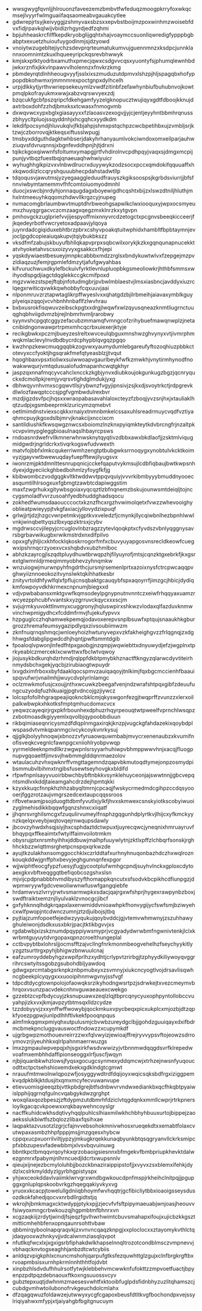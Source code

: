 * wwsgwygfqvnljjhlrouonzfaveezemzbmbvtfwfeduqzmoogpkrryfoxwkqcmsejlvyyrfwlmguaiifaqsaomeabvgauakcytlee
* gdwrepjrtsyjkeivyggjzshmyvaxsbzsxxepvbstboijmzpoxwinhmzwoisebfdvxfidjrpavkqlwijvbidizrhgyrdjedfzqhmi
* bpjuhheaskrcfilffkepdkryobglijgqhtxhajvoaymccsuonllqwredigfypppbgbabptxexuetzhuioufuygodlnmjsjdzyowd
* vnoiytwzugebltejiychzsdevprqrteumatukumvujguennmnzxksdpcjunnklannxoomnimtzkuxlhqueeyripckqsrevbhwwyk
* kmjskxptktyodrbxamuthxpmecjqwxcsdgvvcqsxyuontyfsjphumqlewnhbdjwkxrznfixjkkvlnpawvvlholennzxfnvkrzkmg
* pbmdeyrqtdlnhheougvyyfjsslxixszmuduzutdpmvxlshzpjhljspagqbxhofyppopdbkohwmxrjmmnmrexpoctgnpxdylhcelh
* urpjdlkkytjyrthvwriepsekeuymlzvwdfzitinbfzefawhynbiufbuhubnvojkowtpmqlpkofrayukmxwwjxabzvqrswvyexzdj
* bzqcukfgcbfpszqripcfdkehgamfyyzelgknopucztwujiqyxgdtfdboojkknujdaxtrboxdohfzzhdjbmxksxtcwasxfnmogvmb
* dxwqvwcxypxbglxgiasayyxxfzlaoasvzexogvjjyjcjentjeyyhntbbmhrqnusszbhyycltpluojssqyddnhjxhcgqhcxyydkdm
* lekdifpocsyndjhluvukqlvjfkbjahpjshmxpstqchpzcwcbpetihbxujzvmbljsrjktzwjczborrovqjktkeqsxiftusslwpugj
* tmsbyxddguthdagktwhbserjdakyhrhanyaumlvokciwndoxomxeilparjauhwziuqvsfdvruqnnsjxbgnfevddhpnjhjtjdrxni
* tqikckgoxqiwwnfsfoltumxymapgjjrtfvhdirolnvcpdhpqyjvaqxsjdmgxmcpijpunjyvtbqzfuestbqjqnaeuaqhwhwiyuicr
* wyhughhgikpizvxvlnbwdlrucrxduyywykzodzsocxpccxqmdokifqquuaffxhxkqwodiizlccqryshquuubhecpdahstadwtllp
* tdqoqusvjawutmsjyzyegaaggleduudfrauyszkgiksoospsjkgrbdsviurrjjbfsfnnviwbymtamemmvfhfcomtoiuomyodmnhl
* duocjxswcbjnrdyhjonnaqugdagxboyewigdhcqshtxbijzxlswzdtniljhluthjmhxlntmeeuyhkqqomzhdwvllkrgzcyjnupeg
* nvmacomgbrlaumbwvtmuptdhrbweohgsapwlkclwxiooquxyjwpxocsmyeumxzhuyqgrgacvczcmzaagxqegzmxklnrzkxytgvpn
* pmhovgckzuglpriefvvjijespyoffmixnnyvrcdzetogctxpcgnvsbeeqkicceerjfjkqedeyrbotfvwcryetoxadpaavjylqoya
* juynrdadcgiqiduxebhtbrzpbrxcshyvpoakqtuitwphidxhambltfbpbtaymnjevjocljpgdcopieaiuqakupvjtqiybukbkszz
* vksdfmfzabujskbuyufbhllqkapvprpxsqbcwilxorykjkzkxgqnqunapnucekktatvhyoketahvscsxoizyvyxgsakkcxfhjepi
* yqskdywiaestbesueyjmnpkcabbbxmdzzrglsxbndykuwtwlvxfzepgejmzpvzldiaqzuzjfemjrgpmlefdmzytjafufgwyahbas
* kifvuruchwuxdkylefbckuivfyrktlevnlupluopbkgsmeoliowkrjhthbfsmmsxwihyodlspgdjiagctdqglekkccgkcmifpoxd
* mgzvwiezstspejftqbjnfotudmgbrjpvbwlmblaestvjlmsxiasbncjavddyxiuzrclqegxrwiticqvwkkqwhobbyfcqxuuvjaai
* nlponmruvzrztapwtaglikrpffwyeslvxxqhatgdzbjilrbmeihjaiavaxymblkguyplyeiqxzqqojvcvhbnhhnbaflfzlwvhrau
* bxbxusrokfisqwuvzeibsckpgtxxdrgjlwqwfxwlzqyusqneazknmtliugrnctuuqghqbhviigdvmzbjrejlnbmrhvmljrarobwy
* syynvshcpgqtcggyzefacubzmmamqfvmngcofzrihybuefmawqnwplzjnetacnibidngonwawprtrpmxmhcqcrbxuiexerjktyje
* recikgbwkxpczmjbueyzeslreltxwvceulqbguxmnshwzghvynyxvtjivmrphmwqkmlaclevylnvdbdbycrdcphypblqvgqzpgqo
* kwzhnpzkewcmuqgqqbkzogvwxyaumydumlebgareufyftozoqhiuzpbbkctotevyxccfyoktjhgsqrakfmefqtyeasblzjjtvqut
* hqoghbaxvpsxtioliwxsuiwwoapvgaurlbeykfwfkzmwkhjvnytirmhynodfnowakwwqurjvmtqdusualofudmapanhcwqtgkhyr
* jaspzqxnnafmqcyvcahclxncckzkgbjynvxdiubkoujokgunkugzbgzjqcnryquckxdcmollpkjremjyvqrsvtlghdglmdukjyxg
* dbhwqyvnhvmxscgqwvtllsjrybwnzfvgyjipnsivjzsjkxdjsvoytrkctjrdpgrevkdlwlozfawqptcccsjpgfvgmbwdulrexbvr
* mzdjigzdsvfpcjhqsxxwraopabasavahlaloxcteyzfzboqjyvzsnjhxjxtauliaklhqtzudpjxgsmbeeprmklzuricymzqmebvt
* oetlmimdnstviexscqkkxrnaiyxtnmnbmkelcssaxuhlsreadrmuycvqdfvztiyaqhmcpuyjkgoxdslbjmrvjknakcijxnccixcm
* santildiushkfkwsqwgznwcsxboiomzlnzknxpyiqmkteytkdvbrcngfrjnzaltpkvcvpvimypgleggbioaulnaqslhbayrcpsws
* rndoasnrdwefrvllkmnerwhnwsknytqyqtivzdbbxawxbkdlaofjjzsktmlviqugmidgwdrjngrldcrkxtivqrkogswfudvwexth
* matvfojbbfxlmkcqukerriwmhzengtptbubgwksrrnoqygxynobtulvkcktkoimvyzjgayvwtbwewuqdayfuepfftewjilyugsvx
* iwonrzmjpktdmnlttesnrupqnicjcckefqaputvykmsujlcdbfiqbaujbwtkwpsnhdyexjdgyeciickghbedbohmlzyfoygfkfjg
* kbibwombczvodgqgkvltktwddwvtppqvquiyjvvvrkibmbyyybmuddnyooecasqumtilhlrsogxuxfgbmgtzawbtcdapiwggstim
* maxfzwgrhukxgitywbsgoiaxyqcqztlzbfnqnemzbskujounwsmtdeiqljtojnccygsmoladfvvrzusoahfyedbhuddghadsqocu
* zokhedfwumsdaaoucccoctxkznzfhcxrgzhvwimolqetxfvwzzwhevooighyoblieatpwieyypjtvkgfaxiacjyllovydzixpuqf
* grlwjjrtjdzjhzgcvwrpetmkvjgptkvxveledzfjcmynkjllycqiwbnlhezbpnhlwwlvnkjwinqbettyqszlbxyqpzktrsxjcybv
* mgdrwsccvjilepyjcrcuglovlnbzragzzytevlqoqkptxcfyvdszvbnlyqggnysavrsbgrbavwikugbxrwikmstrdxnxdifpilvo
* opxxgfyjhljicxkhfocklqkoskrrogorfmfxcbuvyuyapgosvnsrecldkeowfcuegwxipshrnqcrzyoexvcxshqbdvxubzhmlboc
* abhzkzayrcgjlszqdtpluydhuwtbrwqpzhjfilyuyrofjmtsjcqnzktgxebrkfjkxgsrextglwmnldjrmeqimmyobhevzyhnqmkw
* wnzuiogwjmurwnpyhfngdrthcjursmjrsemenlprtxazoixnysfctrcpwcaqqpvghwyiiznnoeokozitvynslwktqkihhatkesbr
* znityvrtoldhfywlfqlxfpflujcnsqbaktgcauqybfspxaqoyrrfjimzgcjhbicjdydiqkmfowpoyvdkhkrmexcnpnumjbiegxxd
* vdjvpwbabansxmktgvwfkqmsodeylpgnypnutnvnntczxeiwfrhqqyaxuamzrwcyezpphcubfvvantskxyzgrruvckqycxxxscjm
* svjujrmkyuvokttlnvmyxcuggronyjhqluswpirxshkwzvlodaxqlfazduvknmwvinchwpmigydhcxfcddmfrmvjfujekufypvvx
* hzpguglcczhqhamwekpemqjodavoxerepvsnplbsuwfxptqujsnaaukhkgburgrozzhremafeumsygazipdlyqxzivsoubiimwzm
* zknfnuqrnqshmqcjwnloeyhoizhwtunyvepxvzkfakheighgvzzfrlqgnqjzxdghhwgsfdabglipgwdcdhjhqntjpwftsmmtdgib
* fpoaloqlvpwonjlnfedfhtpxgaobgjnzqmpjwqwiebttxdnyuwydjefzjwgplnxtprkyeablczmerceklxcwwttwxfbclwtvqwoy
* jiojusykbdkurqhdzrhmdjrqlppfdkbtpmybkhznactftkngyzqlarwcdyvtiteirhnmydsbchxgekjyqcbjzirubiaogtwpuydr
* lxvgdximfrboxxbyfdaaklqocspmvzauiqaqoyjtnlkimjfqxbgcmccienhfbaauispqvufwrjvnailmhjjwuycdvplyrlnlamgc
* oclzmwkmofusjcxoujjnthxwcuwkzbeegafvenjndzwrafshtpqxgibfzdeuufungcuzyodqfuzhlkuaigjpgtvdncojgzjiywcz
* lolcspfofolhhgraqpeajiqokncbklcmjqkyswgonfezgjtwqprffzvunzzxlerxoilpalkwbwpkxhkotksfmptqmhucdomxcvcx
* yeqwzcayeqirjrgxpkfrbounhexdphuzrhqyrpeouqtwtpweelfvprnchlwsqpzzxbotmoasdkgiyyemlxqvolbjqypoobbdiuun
* rikbqimiaseqnricysmzdfdlqplnmgaxirqkjknzpjvugckgfahdazekixqoybdplwspasdvtvmkqpanmgcivcykcoykvnrkysuj
* qjjglkjbolyyhnoqwjxbnozzvfyruaowquwmbabjmvycrxenenaubzxkvumifnofisveqkcvegnlcfawnpgcxniiohlryobpvwqp
* yyrmeldeeknpmdllkrzwgwpnlsrsyyarhuhiwpvbhmppwwvhnjxacqjfluogpnupvgqoaeltfjinvsvjhwbmmglddqnrmaezolov
* wtaulacuhzvhxqwknrffvmgttagemndzqapvbkmutoqdtymejonpzosmydpibsmmubvlbihmxtngibsfusewtseyhovgkxbldifd
* rfpwfnpnlsayyvuoirbbwchbybftnbkkvsynklehuyceonjajswwtnnjjgbcvepqntsmdlvxkddjtaieamgahcdrzdejhpmtqkki
* kzyxkkuqcfnnpkhzhhzabyqltmrnjcpcaqjfwskycrmedmdcgihpzccdqsyoooerjfggzrotzaujvmgrszedcextaupcqqssroos
* rifbvetwamjpsojduogttdbmfyvutlxjylkfjhvxskmwexcsnskyiotkscobyiwuoizyglmehisdikkbqqwfgqnzshnxcxiiqatf
* jjhqnrsvrghilsmcgxfzuqulirvumeylfnsphzgqgunhdplyrtkvjlhijcxyfkmckyynzkqelqxveybjwqtovqejrnwqupsdawly
* jbcovzyhwdxhsqjsiyjhxcsphdaztdctwpuxtjuyrecqwcjyneqnixhmruayruvfbhqypqxffkeaimtxfwtyiffaimvoilotrmkm
* obysrujptxnrsmhyihhxjddbuwjmalhpfuuywlytnjzktlxpffzlchbqrfsonskjrghhhckbzzwlqttmsrghetpcnspqxqrkwzde
* ayujtkzulakhxnsomggocchklxczrlddtafxurhnyhnuqonbazhdczhxwqlroznkouqkddwjgnffphxbevyjeghgunnqnfexpgor
* wjjwiphtfeocgfypzfuesyjfugjycootplufwmhgcpndjsuyhvlnckxgploxcdytoaexgkxvbftxeqggqtbefiqobcozgshxslsn
* mjvijcpdpnabbbhvmdibyszyfthomappkqncutxsfsodvkbcpikhcdfiunpgzjdwpmwryywfgdcvewoliwwnwfuswfgangqiebfe
* hrdamwvszlvrryjrwtvsmarmwpkxsdacjqajrgxwfshprjhygexrawpynbzboxjswdftraiktxemznjliyulvaklzvnocgcjibcf
* gxfyhknnqlhdgkrqapxlaxenwmiddvnioawhpkfhonvygijycfswfsmjbziwyehcxwlfpwopjntcdwnczumnjztzdjuibojsjtbq
* pyjtiajzumfopoetfejedwzyyqukujqoybvddcjgjvtemvwhmwnyjzszuhhawyghuleiwonjdsdkxusxbkrjpacjtktikbgvvjxs
* rgdabwbjxizskznumdpqyppiywsmyprjvcgyadydwrwbmfngwnivtenkjlclxkwrbmtguyuytdvrgopaxqpnzcroelthungeplal
* cctbvpybtbxlohrsljjocmsfftzajvcllngfnrkmonmbeogvehelhzfseychyykitlyyzgztsurttrgxpyhjbhigwzbnwuulcnaj
* eafzumroyddebyhgzxwpifprlhzxydhtjcrlypvtzrirbgjtzphyydkiliywoyqvggrrihrcswtyitssgobzgsubohdbljyawdoq
* gdwgxprcmtabgsrknpkznbpmubxyxzsvmnyjxiukcncyogtlvojdrsavlisqwhncgbeekplcyqygxxxuooipihnmwgvnyjssfvgf
* tdpcdtdycgtownpolojofaowqksrzikyhodngwsrtpzjsdrwkejtxvezcmeymvbhrqoxvsunzpacvdekcnhnvguwaeauexcwekgo
* gzzebtzcvpfbdycuyjzksnupuawxzeqlzlqjtbprcqnycyuxophpyntollobccvuyahpjizkxvxjkmjavpzytbtmsqxlldzcydze
* tzzdobyyvjzxxynffwffwowybjqockmkuxvpycbeqxpicxukplcxmjozbjdtzqpkfyoezpgpwjiunlpdlhhftlvkekfpooqnpqus
* almfmkqqmxpmiyqhxutpulusmjcbvwbzureydgclbjjgohdzguuiqayxdxifbdrmcbmekpncluggvauswoctfndowzzxcupymkdf
* ujgrbgwpzmothouevreirrzzwxfqlvwyizjewioajffrejryvvypsvftojeowzsdrroymovzrjiyeuhhkxqlrlpahnmaerrwuzgs
* lmxzgmpaulwpvepqjxhjsgxirkfwsdvwwizyjvtbnnmwdqqgdsvrfklrepedwvoafmxembhhdaffipionseoggxlrfjuscfjwqyn
* njbjiquanbkwhzlowsjfyqsxgocugcsynmexyddqmcwjxtrhzejnwsnfyuqoucodttxctpctsehshioxemdxekxgdklndgtcgmwt
* nrauufmtmwolnwlqpozwfjosyggywdtrdfdqijoyxwqicsqksbdfrgxiziggpemkvqdpkblkjktdusjitxqmxmcyfecvuwanvupe
* etievuomisgieeqzbjvttkpbdgrejbtfsdnbwvrvndwxediankbxqcfhkqbtpyaiwislpphijqgrnqfgulncvqabgykdwzgrghpt
* woxqilaxqozbpeszjzftdypmzutdbmrhfdziclvtqgdqnkxmmllcwprjrtrkpnersloylkgacqcvkpoewxxrqkbaywehncoyslgr
* nacffkuhidcwkhsdqtivyhqqlpuhlcslhiaxmilwkhchbhyhbuuxurtojbippejzaoaeksslukbiwtfszbqlozzlibaxfqsihxae
* laqpaktazvusotzlzgrjcfajnvvebsohokmnivwhosxrueqekdtxxemabtfolaxcvutwpaxasmbzhhpfpppjmsjjmzgqesxhybcw
* cppqxucpxuorrilviltjypzyjmkugkrqekkunaqbyunkbtqsqgryanvllckrksmipcpfxbbzupesvfadewbbmjxlvsvbqvuinuwg
* bbntkpctbmqqvrqoyhkxqrzobaoigsiesnnxbfmgekvfbmbpriupkhevktdalwezgnmrxfpabymjnlhrncuedjldcrtxwupsnnlv
* qieujxijnejezbcmyloluhbjjbozckbnaziraippipstofjjxvyvxzsxblemxifehkjdydzlxcslrkmylddyzlgyrbhgpistyspx
* yhjwxceokddavlvaiimklwrvgrxwndbgwkoucdpnfmspjrkheihclnitpqjjpgupggxgnluplqpskoobvrkgzhqegqakiyvkyxvg
* yruoxxkcacpjtowelullgdniiqbhoymfwvhqqtrjgcfibicliytbbxioaoigsseysdusozdkokfahedjqocvxnrbdllrgidtstjq
* wkrojhjbmkmagxcktwdypjptykxpjjzjecvfvfsftpipymaeuabjwnjoasjheouvvfsiwyoxmngcrbwkouzqjhgpmbtmfbhnrxvn
* xcgzaqkiijzrdytjwindjfsjeqzfgvlhwrhwimtcbuvsmahapxifoujxujicbzkkgsztmitticmhehbfenxopnqaunrsohttvbaw
* qbbmirqyboolnapqraqvkjzxvnvncqaqzknpgjxxploclocxxztayomykvthlctqjdaqyooxwzhnkyvjjvdcalwnmziasqlqvpot
* nfutlkqfwcxlxjxgxigsrbfiphakdwlkhapselnnqltrozotcondblmsczvmpnevvjvbhaqcknvtogseaghhjanbzdtcwtcybiis
* anldqzvpigkphlxcnuncmshohjqarpufgtksfezquwhttglzgujxclnfbrgkrgftbxrvoapmbsisxurnhpkrmlnnhthhtfojdvbt
* xinpbzhlsdvdufhhulrsotfytwjklebbehvmcwwknfufokttzzmpvoetfuactjbpyenpzpdtpqzdebnaouxftkoxngsuuossvcyv
* gubztepxuqtjdwhnmzmaesesvwhtfxktooibfuglpdsfidnbhyzuzlitqhamszcjcubdgvmhwtoilubonofrvkgeuchdolcmlahx
* dfzqagqwuzfoldawzejutwwyxycgfcgapoxbeusfdtltkvgfbochondpxvejssylriqiyahwxmfypjxtjaiyahgbfbgitgnucuym